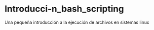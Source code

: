 # Introducci-n_bash_scripting
Una pequeña introducción a la ejecución de archivos en sistemas linux
